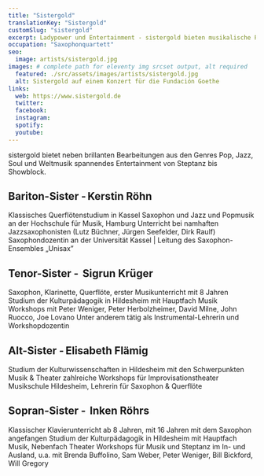 ```yaml
---
title: "Sistergold"
translationKey: "Sistergold"
customSlug: "sistergold"
excerpt: Ladypower und Entertainment - sistergold bieten musikalische Perfektion und kreatives Gespür für ein grandioses Songprogramm.
occupation: "Saxophonquartett"
seo:
  image: artists/sistergold.jpg
images: # complete path for eleventy img srcset output, alt required
  featured: ./src/assets/images/artists/sistergold.jpg
  alt: Sistergold auf einem Konzert für die Fundación Goethe
links:
  web: https://www.sistergold.de
  twitter:
  facebook:
  instagram:
  spotify:
  youtube:
---
```


sistergold bietet neben brillanten Bearbeitungen aus den Genres Pop, Jazz, Soul und Weltmusik spannendes Entertainment von Steptanz bis Showblock.

## Bariton-Sister - Kerstin Röhn

Klassisches Querflötenstudium in Kassel
Saxophon und Jazz und Popmusik an der Hochschule für Musik, Hamburg
Unterricht bei namhaften Jazzsaxophonisten (Lutz Büchner, Jürgen Seefelder, Dirk Raulf)
Saxophondozentin an der Universität Kassel | Leitung des Saxophon-Ensembles „Unisax”

## Tenor-Sister -  Sigrun Krüger

Saxophon, Klarinette, Querflöte, erster Musikunterricht mit 8 Jahren
Studium der Kulturpädagogik in Hildesheim mit Hauptfach Musik
Workshops mit Peter Weniger, Peter Herbolzheimer, David Milne, John Ruocco, Joe Lovano
Unter anderem tätig als Instrumental-Lehrerin und Workshopdozentin

## Alt-Sister - Elisabeth Flämig

Studium der Kulturwissenschaften in Hildesheim mit den Schwerpunkten Musik & Theater
zahlreiche Workshops für Improvisationstheater
Musikschule Hildesheim, Lehrerin für Saxophon & Querflöte

## Sopran-Sister -  Inken Röhrs

Klassischer Klavierunterricht ab 8 Jahren, mit 16 Jahren mit dem Saxophon angefangen
Studium der Kulturpädagogik in Hildesheim mit Hauptfach Musik, Nebenfach Theater
Workshops für Musik und Steptanz im In- und Ausland, u.a. mit Brenda Buffolino, Sam Weber, Peter Weniger, Bill Bickford, Will Gregory
